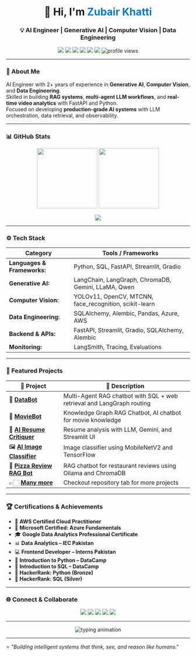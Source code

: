 <h1 align="center">👋 Hi, I'm <span style="color:#007acc;">Zubair Khatti</span></h1>
<h3 align="center">💡 AI Engineer | Generative AI | Computer Vision | Data Engineering</h3>


<p align="center">
  <a href="mailto:engrzubairkhatti@gmail.com"><img src="https://img.shields.io/badge/Gmail-EA4335?style=flat&logo=gmail&logoColor=white"/></a>
  <a href="https://www.linkedin.com/in/zubairkhatti"><img src="https://img.shields.io/badge/LinkedIn-0A66C2?style=flat&logo=linkedin&logoColor=white"/></a>
  <a href="https://www.kaggle.com/zubairkhatti"><img src="https://img.shields.io/badge/Kaggle-20BEFF?style=flat&logo=kaggle&logoColor=white"/></a>
  <a href="https://www.upwork.com/freelancers/~01e0c0e7cf08b486fc?mp_source=share"><img src="https://img.shields.io/badge/Upwork-14A800?style=flat&logo=upwork&logoColor=white"/></a>
  <a href="https://www.fiverr.com/engr_zubair_kh"><img src="https://img.shields.io/badge/Fiverr-1DBF73?style=flat&logo=fiverr&logoColor=white"/></a>
  <a href="https://zubairkhatti.github.io/portfolio"><img src="https://img.shields.io/badge/Portfolio-000000?style=flat&logo=About.me&logoColor=white"/></a>
  <img src="https://komarev.com/ghpvc/?username=ZubairKhatti&label=Profile%20Views&color=lightgrey&style=flat" alt="profile views"/>
</p>

---

### 🧠 About Me
AI Engineer with 2+ years of experience in **Generative AI**, **Computer Vision**, and **Data Engineering**.  
Skilled in building **RAG systems**, **multi-agent LLM workflows**, and **real-time video analytics** with FastAPI and Python.  
Focused on developing **production-grade AI systems** with LLM orchestration, data retrieval, and observability.

---

### 📊 GitHub Stats

</p>
<p align="center">
  <img height="165" src="https://github-readme-stats.vercel.app/api?username=ZubairKhatti&show_icons=true&theme=default"/>
  <img height="165" src="https://github-readme-streak-stats.herokuapp.com/?user=ZubairKhatti&theme=default"/>
</p>

<p align="center">
  <img src="https://github-profile-trophy.vercel.app/?username=ZubairKhatti&theme=flat&no-frame=true&row=1&margin-w=10"/>
</p>

---


### ⚙️ Tech Stack
| Category | Tools / Frameworks |
|-----------|--------------------|
| **Languages & Frameworks:** | Python, SQL, FastAPI, Streamlit, Gradio |
| **Generative AI:** |  LangChain, LangGraph, ChromaDB, Gemini, LLaMA, Qwen |
| **Computer Vision:** |YOLOv11, OpenCV, MTCNN, face_recognition, scikit-learn  |
| **Data Engineering:**| SQLAlchemy, Alembic, Pandas, Azure, AWS  |
| **Backend & APIs:** | FastAPI, Streamlit, Gradio, SQLAlchemy, Alembic |  
| **Monitoring:** | LangSmith, Tracing, Evaluations |

---

### 🚀 Featured Projects

| 🔧 Project | 📃 Description |
|-------------|----------------|
| 🧠 [**DataBot**](https://github.com/zubairkhatti/Multi-Agent-Chatbot-with-RAG-and-SQL-Database) | Multi-Agent RAG chatbot with SQL + web retrieval and LangGraph routing |
| 🎥 [**MovieBot**](https://github.com/zubairkhatti/Chatbot_with_Knowledge_Graph) | Knowledge Graph RAG Chatbot, AI chatbot for movie knowledge |
| 📄 [**AI Resume Critiquer**](https://github.com/zubairkhatti/resume_cretiquer) | Resume analysis with LLM, Gemini, and Streamlit UI |
| 🖼️ [**AI Image Classifier**](https://github.com/zubairkhatti/image_classifier) | Image classifier using MobileNetV2 and TensorFlow |
| 🍕 [**Pizza Review RAG Bot**](https://github.com/zubairkhatti/LocalAIAgentWithRAG) | RAG chatbot for restaurant reviews using Ollama and ChromaDB |
| 👉🏻 [**Many more**](https://github.com/zubairkhatti?tab=repositories) | Checkout repository tab for more projects|
---

### 🏆 Certifications & Achievements

- 🥇 **AWS Certified Cloud Practitioner**  
- 🥇 **Microsoft Certified: Azure Fundamentals**  
- 🎓 **Google Data Analytics Professional Certificate**  
- 📊 **Data Analytics – IEC Pakistan**  
- 💻 **Frontend Developer – Interns Pakistan**  
- 🐍 **Introduction to Python – DataCamp**  
- 🧠 **Introduction to SQL – DataCamp**  
- 🥉 **HackerRank: Python (Bronze)**  
- 🥈 **HackerRank: SQL (Silver)**  

---

### 🌐 Connect & Collaborate
<p align="center">
  <a href="mailto:engrzubairkhatti@gmail.com"><img src="https://img.shields.io/badge/Gmail-EA4335?style=for-the-badge&logo=gmail&logoColor=white"/></a>
  <a href="https://www.linkedin.com/in/zubairkhatti"><img src="https://img.shields.io/badge/LinkedIn-0A66C2?style=for-the-badge&logo=linkedin&logoColor=white"/></a>
  <a href="https://www.kaggle.com/zubairkhatti"><img src="https://img.shields.io/badge/Kaggle-20BEFF?style=for-the-badge&logo=kaggle&logoColor=white"/></a>
  <a href="https://www.upwork.com/freelancers/~01e0c0e7cf08b486fc?mp_source=share"><img src="https://img.shields.io/badge/Upwork-14A800?style=for-the-badge&logo=upwork&logoColor=white"/></a>
  <a href="https://www.fiverr.com/engr_zubair_kh"><img src="https://img.shields.io/badge/Fiverr-1DBF73?style=for-the-badge&logo=fiverr&logoColor=white"/></a>
</p>

---
<p align="center">
  <img src="https://readme-typing-svg.herokuapp.com?font=Fira+Code&size=22&pause=10&color=007acc&center=true&vCenter=true&width=610&lines=💡AI+Engineer+%7C+Generative+AI+%7C+Computer+Vision;Building+Smarter+AI+Solutions;Let's+Innovate+Together+🚀" alt="typing animation"/>
</p>

---

⭐ *"Building intelligent systems that think, see, and reason like humans."*
